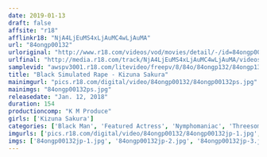 ```yaml
---
date: 2019-01-13
draft: false
affsite: "r18"
afflinkr18: "NjA4LjEuMS4xLjAuMC4wLjAuMA"
url: "84ongp00132"
urloriginal: "http://www.r18.com/videos/vod/movies/detail/-/id=84ongp00132"
urlfinal: "http://media.r18.com/track/NjA4LjEuMS4xLjAuMC4wLjAuMA/videos/vod/movies/detail/-/id=84ongp00132"
samplevid: "awspv3001.r18.com/litevideo/freepv/8/84o/84ongp132/84ongp132_dmb_w.mp4"
title: "Black Simulated Rape - Kizuna Sakura"
mainimgurl: "pics.r18.com/digital/video/84ongp00132/84ongp00132ps.jpg"
mainimgs: "84ongp00132ps.jpg"
releasedate: "Jan. 12, 2018"
duration: 154
productioncomp: "K M Produce"
girls: ['Kizuna Sakura']
categories: ['Black Man', 'Featured Actress', 'Nymphomaniac', 'Threesome / Foursome', 'Deep Throat', 'Hi-Def']
imgurls: ['pics.r18.com/digital/video/84ongp00132/84ongp00132jp-1.jpg', 'pics.r18.com/digital/video/84ongp00132/84ongp00132jp-2.jpg', 'pics.r18.com/digital/video/84ongp00132/84ongp00132jp-3.jpg', 'pics.r18.com/digital/video/84ongp00132/84ongp00132jp-4.jpg', 'pics.r18.com/digital/video/84ongp00132/84ongp00132jp-5.jpg', 'pics.r18.com/digital/video/84ongp00132/84ongp00132jp-6.jpg', 'pics.r18.com/digital/video/84ongp00132/84ongp00132jp-7.jpg', 'pics.r18.com/digital/video/84ongp00132/84ongp00132jp-8.jpg', 'pics.r18.com/digital/video/84ongp00132/84ongp00132jp-9.jpg', 'pics.r18.com/digital/video/84ongp00132/84ongp00132jp-10.jpg', 'pics.r18.com/digital/video/84ongp00132/84ongp00132jp-11.jpg', 'pics.r18.com/digital/video/84ongp00132/84ongp00132jp-12.jpg', 'pics.r18.com/digital/video/84ongp00132/84ongp00132jp-13.jpg', 'pics.r18.com/digital/video/84ongp00132/84ongp00132jp-14.jpg', 'pics.r18.com/digital/video/84ongp00132/84ongp00132jp-15.jpg', 'pics.r18.com/digital/video/84ongp00132/84ongp00132jp-16.jpg', 'pics.r18.com/digital/video/84ongp00132/84ongp00132jp-17.jpg', 'pics.r18.com/digital/video/84ongp00132/84ongp00132jp-18.jpg', 'pics.r18.com/digital/video/84ongp00132/84ongp00132jp-19.jpg', 'pics.r18.com/digital/video/84ongp00132/84ongp00132jp-20.jpg']
imgs: ['84ongp00132jp-1.jpg', '84ongp00132jp-2.jpg', '84ongp00132jp-3.jpg', '84ongp00132jp-4.jpg', '84ongp00132jp-5.jpg', '84ongp00132jp-6.jpg', '84ongp00132jp-7.jpg', '84ongp00132jp-8.jpg', '84ongp00132jp-9.jpg', '84ongp00132jp-10.jpg', '84ongp00132jp-11.jpg', '84ongp00132jp-12.jpg', '84ongp00132jp-13.jpg', '84ongp00132jp-14.jpg', '84ongp00132jp-15.jpg', '84ongp00132jp-16.jpg', '84ongp00132jp-17.jpg', '84ongp00132jp-18.jpg', '84ongp00132jp-19.jpg', '84ongp00132jp-20.jpg']
---
```

